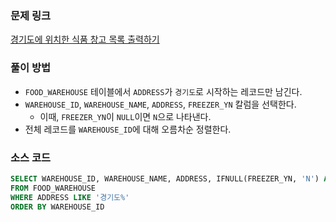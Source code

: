 ### 문제 링크
[경기도에 위치한 식품 창고 목록 출력하기](https://school.programmers.co.kr/learn/courses/30/lessons/131114)

### 풀이 방법
- `FOOD_WAREHOUSE` 테이블에서 `ADDRESS`가 `경기도`로 시작하는 레코드만 남긴다.
- `WAREHOUSE_ID`, `WAREHOUSE_NAME`, `ADDRESS`, `FREEZER_YN` 칼럼을 선택한다. 
    - 이때, `FREEZER_YN`이 `NULL`이면 `N`으로 나타낸다.
- 전체 레코드를 `WAREHOUSE_ID`에 대해 오름차순 정렬한다.

### 소스 코드
```sql
SELECT WAREHOUSE_ID, WAREHOUSE_NAME, ADDRESS, IFNULL(FREEZER_YN, 'N') AS FREEZER_YN
FROM FOOD_WAREHOUSE 
WHERE ADDRESS LIKE '경기도%'
ORDER BY WAREHOUSE_ID
```